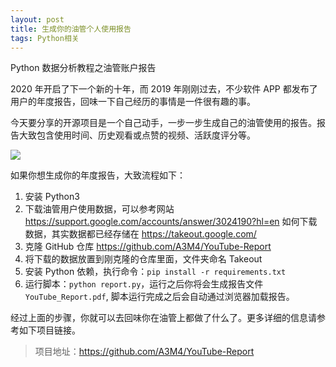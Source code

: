 ```yaml
---
layout: post
title: 生成你的油管个人使用报告
tags: Python相关
---
```


Python 数据分析教程之油管账户报告

2020 年开启了下一个新的十年，而 2019 年刚刚过去，不少软件 APP 都发布了用户的年度报告，回味一下自己经历的事情是一件很有趣的事。

今天要分享的开源项目是一个自己动手，一步一步生成自己的油管使用的报告。报告大致包含使用时间、历史观看或点赞的视频、活跃度评分等。

![](https://i.ibb.co/H255wkD/You-Tube-Report-1.png)

如果你想生成你的年度报告，大致流程如下：

1. 安装 Python3
2. 下载油管用户使用数据，可以参考网站  https://support.google.com/accounts/answer/3024190?hl=en 如何下载数据，其实数据都已经存储在 https://takeout.google.com/ 
3. 克隆 GitHub 仓库 https://github.com/A3M4/YouTube-Report
4. 将下载的数据放置到刚克隆的仓库里面，文件夹命名 Takeout 
5. 安装 Python 依赖，执行命令：`pip install -r requirements.txt`
6. 运行脚本：`python report.py`，运行之后你将会生成报告文件 `YouTube_Report.pdf`, 脚本运行完成之后会自动通过浏览器加载报告。

经过上面的步骤，你就可以去回味你在油管上都做了什么了。更多详细的信息请参考如下项目链接。

> 项目地址：https://github.com/A3M4/YouTube-Report